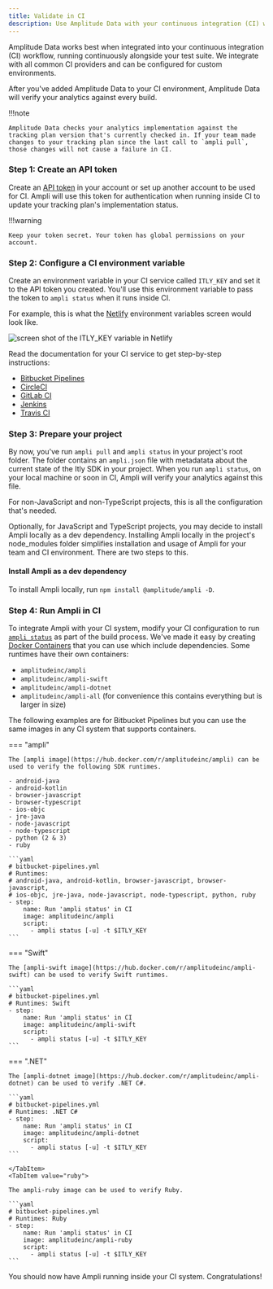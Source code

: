 ```yaml
---
title: Validate in CI
description: Use Amplitude Data with your continuous integration (CI) workflow. 
---
```


Amplitude Data works best when integrated into your continuous integration (CI) workflow, running continuously alongside your test suite. We integrate with all common CI providers and can be configured for custom environments.

After you've added Amplitude Data to your CI environment, Amplitude Data will verify your analytics against every build.

!!!note

    Amplitude Data checks your analytics implementation against the tracking plan version that's currently checked in. If your team made changes to your tracking plan since the last call to `ampli pull`, those changes will not cause a failure in CI.

### Step 1: Create an API token

Create an [API token](https://data.amplitude.com/settings/api-tokens) in your account or set up another account to be used for CI. Ampli will use this token for authentication when running inside CI to update your tracking plan's implementation status.

!!!warning

    Keep your token secret. Your token has global permissions on your account.


### Step 2: Configure a CI environment variable

Create an environment variable in your CI service called `ITLY_KEY` and set it to the API token you created. You'll use this environment variable to pass the token to `ampli status` when it runs inside CI.

For example, this is what the [Netlify](https://docs.netlify.com/configure-builds/environment-variables/) environment variables screen would look like.

![screen shot of the ITLY_KEY variable in Netlify](../../assets/images/data-netlify-environment-variables.png)

Read the documentation for your CI service to get step-by-step instructions:

- [Bitbucket Pipelines](https://confluence.atlassian.com/bitbucket/variables-in-pipelines-794502608.html)
- [CircleCI](https://circleci.com/docs/2.0/env-vars/)
- [GitLab CI](https://docs.gitlab.com/ee/ci/variables/)
- [Jenkins](https://jenkins.io/doc/pipeline/tour/environment/#credentials-in-the-environment)
- [Travis CI](https://docs.travis-ci.com/user/environment-variables/)

### Step 3: Prepare your project

By now, you've run `ampli pull` and `ampli status` in your project's root folder. The folder contains an `ampli.json` file with metadatata about the current state of the Itly SDK in your project. When you run `ampli status`, on your local machine or soon in CI, Ampli will verify your analytics against this file.

For non-JavaScript and non-TypeScript projects, this is all the configuration that's needed.

Optionally, for JavaScript and TypeScript projects, you may decide to install Ampli locally as a dev dependency. Installing Ampli locally in the project's node_modules folder simplifies installation and usage of Ampli for your team and CI environment. There are two steps to this.

#### Install Ampli as a dev dependency

To install Ampli locally, run `npm install @amplitude/ampli -D`.

### Step 4: Run Ampli in CI

To integrate Ampli with your CI system, modify your CI configuration to run [`ampli status`](cli.md#ampli-status) as part of the build process. We've made it easy by creating [Docker Containers](https://hub.docker.com/u/amplitudeinc) that you can use which include dependencies. Some runtimes have their own containers:
- `amplitudeinc/ampli`
- `amplitudeinc/ampli-swift`
- `amplitudeinc/ampli-dotnet`
- `amplitudeinc/ampli-all` (for convenience this contains everything but is larger in size)

The following examples are for Bitbucket Pipelines but you can use the same images in any CI system that supports containers.

=== "ampli"

    The [ampli image](https://hub.docker.com/r/amplitudeinc/ampli) can be used to verify the following SDK runtimes.

    - android-java
    - android-kotlin
    - browser-javascript
    - browser-typescript
    - ios-objc
    - jre-java
    - node-javascript
    - node-typescript
    - python (2 & 3)
    - ruby

    ```yaml
    # bitbucket-pipelines.yml
    # Runtimes:
    # android-java, android-kotlin, browser-javascript, browser-javascript,
    # ios-objc, jre-java, node-javascript, node-typescript, python, ruby
    - step:
        name: Run 'ampli status' in CI
        image: amplitudeinc/ampli
        script:
          - ampli status [-u] -t $ITLY_KEY
    ```


=== "Swift"

    The [ampli-swift image](https://hub.docker.com/r/amplitudeinc/ampli-swift) can be used to verify Swift runtimes.

    ```yaml
    # bitbucket-pipelines.yml
    # Runtimes: Swift
    - step:
        name: Run 'ampli status' in CI
        image: amplitudeinc/ampli-swift
        script:
          - ampli status [-u] -t $ITLY_KEY
    ```

=== ".NET"

    The [ampli-dotnet image](https://hub.docker.com/r/amplitudeinc/ampli-dotnet) can be used to verify .NET C#.

    ```yaml
    # bitbucket-pipelines.yml
    # Runtimes: .NET C#
    - step:
        name: Run 'ampli status' in CI
        image: amplitudeinc/ampli-dotnet
        script:
          - ampli status [-u] -t $ITLY_KEY
    ```

    </TabItem>
    <TabItem value="ruby">

    The ampli-ruby image can be used to verify Ruby.

    ```yaml
    # bitbucket-pipelines.yml
    # Runtimes: Ruby
    - step:
        name: Run 'ampli status' in CI
        image: amplitudeinc/ampli-ruby
        script:
          - ampli status [-u] -t $ITLY_KEY
    ```

You should now have Ampli running inside your CI system. Congratulations!
